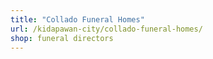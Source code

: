 ```yaml
---
title: "Collado Funeral Homes"
url: /kidapawan-city/collado-funeral-homes/
shop: funeral directors
---
```

